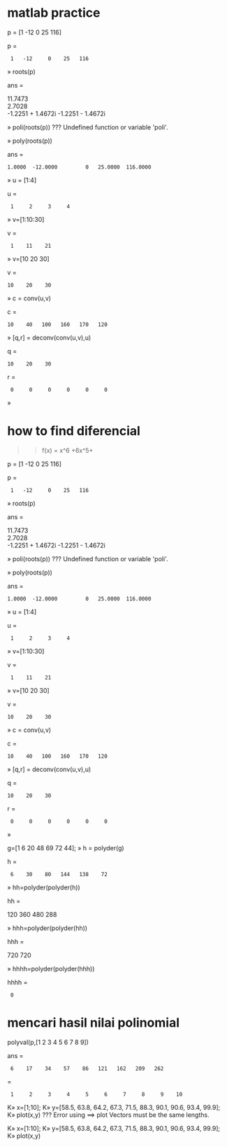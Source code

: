 # matlab practice

 p = [1 -12 0 25 116]

p =

     1   -12     0    25   116

» roots(p)

ans =

  11.7473          
   2.7028          
  -1.2251 + 1.4672i
  -1.2251 - 1.4672i

» poli(roots(p))
??? Undefined function or variable 'poli'.

» poly(roots(p))

ans =

    1.0000  -12.0000         0   25.0000  116.0000

» u = [1:4]

u =

     1     2     3     4

» v=[1:10:30]

v =

     1    11    21

» v=[10 20 30]

v =

    10    20    30

» c = conv(u,v)

c =

    10    40   100   160   170   120

» [q,r] = deconv(conv(u,v),u)

q =

    10    20    30


r =

     0     0     0     0     0     0

» 

# how to find diferencial 

>> f(x) = x^6 +6x^5+

 p = [1 -12 0 25 116]

p =

     1   -12     0    25   116

» roots(p)

ans =

  11.7473          
   2.7028          
  -1.2251 + 1.4672i
  -1.2251 - 1.4672i

» poli(roots(p))
??? Undefined function or variable 'poli'.

» poly(roots(p))

ans =

    1.0000  -12.0000         0   25.0000  116.0000

» u = [1:4]

u =

     1     2     3     4

» v=[1:10:30]

v =

     1    11    21

» v=[10 20 30]

v =

    10    20    30

» c = conv(u,v)

c =

    10    40   100   160   170   120

» [q,r] = deconv(conv(u,v),u)

q =

    10    20    30


r =

     0     0     0     0     0     0

» 

g=[1 6 20 48 69 72 44];
» h = polyder(g)

h =

     6    30    80   144   138    72

» hh=polyder(polyder(h))

hh =

   120   360   480   288

» hhh=polyder(polyder(hh))

hhh =

   720   720

» hhhh=polyder(polyder(hhh))

hhhh =

     0
     
 # mencari hasil nilai polinomial 
 
  polyval(p,[1 2 3 4 5 6 7 8 9])

ans =

     6    17    34    57    86   121   162   209   262
     

=

     1     2     3     4     5     6     7     8     9    10

K» x=[1;10];
K» y=[58.5, 63.8, 64.2, 67.3, 71.5, 88.3, 90.1, 90.6, 93.4, 99.9];
K» plot(x,y)
??? Error using ==> plot
Vectors must be the same lengths.

K» x=[1:10];
K» y=[58.5, 63.8, 64.2, 67.3, 71.5, 88.3, 90.1, 90.6, 93.4, 99.9];
K» plot(x,y)
